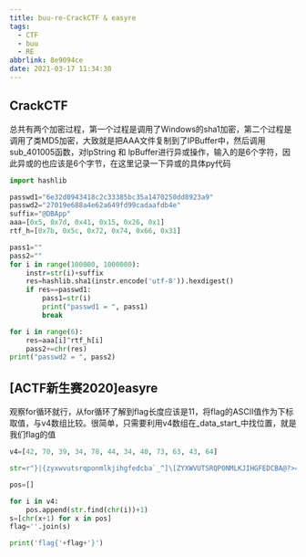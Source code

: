 ```yaml
---
title: buu-re-CrackCTF & easyre
tags:
  - CTF
  - buu
  - RE
abbrlink: 8e9094ce
date: 2021-03-17 11:34:30
---
```

## CrackCTF
总共有两个加密过程，第一个过程是调用了Windows的sha1加密，第二个过程是调用了类MD5加密，大致就是把AAA文件复制到了IPBuffer中，然后调用sub_401005函数，对lpString 和 lpBuffer进行异或操作，输入的是6个字符，因此异或的也应该是6个字节，在这里记录一下异或的具体py代码

```python
import hashlib

passwd1="6e32d0943418c2c33385bc35a1470250dd8923a9"
passwd2="27019e688a4e62a649fd99cadaafdb4e"
suffix="@DBApp"
aaa=[0x5, 0x7d, 0x41, 0x15, 0x26, 0x1]
rtf_h=[0x7b, 0x5c, 0x72, 0x74, 0x66, 0x31]

pass1=""
pass2=""
for i in range(100000, 1000000):
    instr=str(i)+suffix
    res=hashlib.sha1(instr.encode('utf-8')).hexdigest()
    if res==passwd1:
        pass1=str(i)
        print("passwd1 = ", pass1)
        break

for i in range(6):
    res=aaa[i]^rtf_h[i]
    pass2+=chr(res)
print("passwd2 = ", pass2)
```

## [ACTF新生赛2020]easyre
观察for循环就行，从for循环了解到flag长度应该是11，将flag的ASCII值作为下标取值，与v4数组比较。很简单，只需要利用v4数组在_data_start_中找位置，就是我们flag的值

```python
v4=[42, 70, 39, 34, 78, 44, 34, 40, 73, 63, 43, 64]

str=r"}|{zyxwvutsrqponmlkjihgfedcba`_^]\[ZYXWVUTSRQPONMLKJIHGFEDCBA@?>=<;:9876543210/.-,+*)(" + chr(0x27) + r'&%$# !"'

pos=[]

for i in v4:
    pos.append(str.find(chr(i))+1)
s=[chr(x+1) for x in pos]
flag=''.join(s)

print('flag{'+flag+'}')
```

